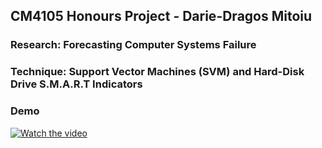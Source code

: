 ## CM4105 Honours Project - Darie-Dragos Mitoiu

### Research: Forecasting Computer Systems Failure
### Technique: Support Vector Machines (SVM) and Hard-Disk Drive S.M.A.R.T Indicators
### Demo

[![Watch the video](https://img.youtube.com/vi/IGhq2b9yUQ0/maxresdefault.jpg)](https://youtu.be/IGhq2b9yUQ0)